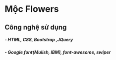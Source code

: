 # Mộc Flowers

## Công nghệ sử dụng

##### - HTML, CSS, Bootstrap ,JQuery

##### - Google font(Mulish, IBM), font-awesome, swiper 